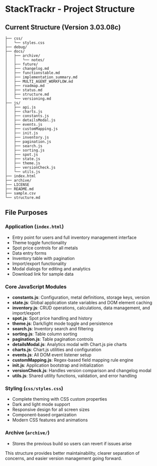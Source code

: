 # StackTrackr - Project Structure

## Current Structure (Version 3.03.08c)

```text
├── css/
│   └── styles.css
├── debug/
├── docs/
│   ├── archive/
│   │   └── notes/
│   ├── future/
│   ├── changelog.md
│   ├── functionstable.md
│   ├── implementation_summary.md
│   ├── MULTI_AGENT_WORKFLOW.md
│   ├── roadmap.md
│   ├── status.md
│   ├── structure.md
│   └── versioning.md
├── js/
│   ├── api.js
│   ├── charts.js
│   ├── constants.js
│   ├── detailsModal.js
│   ├── events.js
│   ├── customMapping.js
│   ├── init.js
│   ├── inventory.js
│   ├── pagination.js
│   ├── search.js
│   ├── sorting.js
│   ├── spot.js
│   ├── state.js
│   ├── theme.js
│   ├── versionCheck.js
│   └── utils.js
├── index.html
├── archive/
├── LICENSE
├── README.md
├── sample.csv
└── structure.md
```

## File Purposes

### Application (`index.html`)
- Entry point for users and full inventory management interface
- Theme toggle functionality
- Spot price controls for all metals
- Data entry forms
- Inventory table with pagination
- Import/export functionality
- Modal dialogs for editing and analytics
- Download link for sample data

### Core JavaScript Modules
- **constants.js**: Configuration, metal definitions, storage keys, version
- **state.js**: Global application state variables and DOM element caching
- **inventory.js**: CRUD operations, calculations, data management, and import/export
- **spot.js**: Spot price handling and history
- **theme.js**: Dark/light mode toggle and persistence
- **search.js**: Inventory search and filtering
- **sorting.js**: Table column sorting
- **pagination.js**: Table pagination controls
- **detailsModal.js**: Analytics modal with Chart.js pie charts
- **charts.js**: Chart.js utilities and configuration
- **events.js**: All DOM event listener setup
- **customMapping.js**: Regex-based field mapping rule engine
- **init.js**: Application bootstrap and initialization
- **versionCheck.js**: Handles version comparison and changelog modal
- **utils.js**: Shared utility functions, validation, and error handling

### Styling (`css/styles.css`)
- Complete theming with CSS custom properties
- Dark and light mode support
- Responsive design for all screen sizes
- Component-based organization
- Modern CSS features and animations

### Archive (`archive/`)
- Stores the previous build so users can revert if issues arise

This structure provides better maintainability, clearer separation of concerns, and easier version management going forward.
